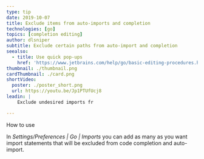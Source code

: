 ```yaml
---
type: tip
date: 2019-10-07
title: Exclude items from auto-imports and completion
technologies: [go]
topics: [completion editing]
author: dlsniper
subtitle: Exclude certain paths from auto-import and completion
seealso:
  - title: Use quick pop-ups
    href: 'https://www.jetbrains.com/help/go/basic-editing-procedures.html#quick_popups'
thumbnail: ./thumbnail.png
cardThumbnail: ./card.png
shortVideo:
  poster: ./poster_short.png
  url: https://youtu.be/Jp1PTUfUcj8
leadin: |
    Exclude undesired imports fr

---
```


How to use

In *Settings/Preferences | Go | Imports* you can add as many as you want import 
statements that will be excluded from code completion and auto-import.